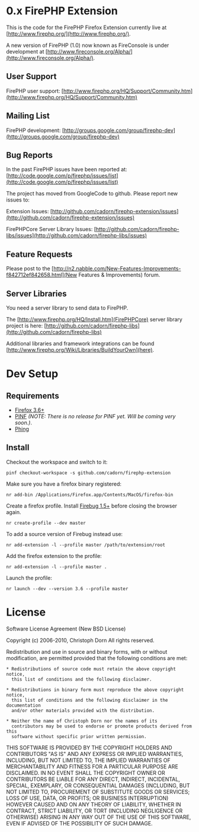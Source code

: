 
0.x FirePHP Extension
=====================

This is the code for the FirePHP Firefox Extension currently live at [http://www.firephp.org/](http://www.firephp.org/).

A new version of FirePHP (1.0) now known as FireConsole is under development at [http://www.fireconsole.org/Alpha/](http://www.fireconsole.org/Alpha/).


User Support
------------

FirePHP user support: [http://www.firephp.org/HQ/Support/Community.htm](http://www.firephp.org/HQ/Support/Community.htm)


Mailing List
------------

FirePHP development: [http://groups.google.com/group/firephp-dev](http://groups.google.com/group/firephp-dev)


Bug Reports
-----------

In the past FirePHP issues have been reported at: [http://code.google.com/p/firephp/issues/list](http://code.google.com/p/firephp/issues/list)

The project has moved from GoogleCode to github. Please report new issues to:

Extension Issues: [http://github.com/cadorn/firephp-extension/issues](http://github.com/cadorn/firephp-extension/issues)

FirePHPCore Server Library Issues: [http://github.com/cadorn/firephp-libs/issues](http://github.com/cadorn/firephp-libs/issues)


Feature Requests
----------------

Please post to the [http://n2.nabble.com/New-Features-Improvements-f842712ef842658.html](New Features & Improvements) forum.


Server Libraries
----------------

You need a server library to send data to FirePHP.

The [http://www.firephp.org/HQ/Install.htm](FirePHPCore) server library project is here: [http://github.com/cadorn/firephp-libs](http://github.com/cadorn/firephp-libs)

Additional libraries and framework integrations can be found [http://www.firephp.org/Wiki/Libraries/BuildYourOwn](here).


Dev Setup
=========

Requirements
------------

  * [Firefox 3.6+](http://www.mozilla.com/en-US/firefox/)
  * [PINF](http://github.com/cadorn/pinf) *(NOTE: There is no release for PINF yet. Will be coming very soon.)*.
  * [Phing](http://phing.info/trac/wiki/Users/Download)

Install
-------

Checkout the workspace and switch to it:

    pinf checkout-workspace -s github.com/cadorn/firephp-extension

Make sure you have a firefox binary registered:

    nr add-bin /Applications/Firefox.app/Contents/MacOS/firefox-bin

Create a firefox profile. Install [Firebug 1.5+](http://getfirebug.com/) before closing the browser again.

    nr create-profile --dev master

To add a source version of Firebug instead use:

    nr add-extension -l --profile master /path/to/extension/root

Add the firefox extension to the profile:

    nr add-extension -l --profile master .

Launch the profile:

    nr launch --dev --version 3.6 --profile master



License
=======

Software License Agreement (New BSD License)

Copyright (c) 2006-2010, Christoph Dorn
All rights reserved.

Redistribution and use in source and binary forms, with or without modification,
are permitted provided that the following conditions are met:

    * Redistributions of source code must retain the above copyright notice,
      this list of conditions and the following disclaimer.

    * Redistributions in binary form must reproduce the above copyright notice,
      this list of conditions and the following disclaimer in the documentation
      and/or other materials provided with the distribution.

    * Neither the name of Christoph Dorn nor the names of its
      contributors may be used to endorse or promote products derived from this
      software without specific prior written permission.

THIS SOFTWARE IS PROVIDED BY THE COPYRIGHT HOLDERS AND CONTRIBUTORS "AS IS" AND
ANY EXPRESS OR IMPLIED WARRANTIES, INCLUDING, BUT NOT LIMITED TO, THE IMPLIED
WARRANTIES OF MERCHANTABILITY AND FITNESS FOR A PARTICULAR PURPOSE ARE
DISCLAIMED. IN NO EVENT SHALL THE COPYRIGHT OWNER OR CONTRIBUTORS BE LIABLE FOR
ANY DIRECT, INDIRECT, INCIDENTAL, SPECIAL, EXEMPLARY, OR CONSEQUENTIAL DAMAGES
(INCLUDING, BUT NOT LIMITED TO, PROCUREMENT OF SUBSTITUTE GOODS OR SERVICES;
LOSS OF USE, DATA, OR PROFITS; OR BUSINESS INTERRUPTION) HOWEVER CAUSED AND ON
ANY THEORY OF LIABILITY, WHETHER IN CONTRACT, STRICT LIABILITY, OR TORT
(INCLUDING NEGLIGENCE OR OTHERWISE) ARISING IN ANY WAY OUT OF THE USE OF THIS
SOFTWARE, EVEN IF ADVISED OF THE POSSIBILITY OF SUCH DAMAGE.
